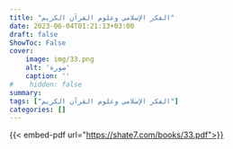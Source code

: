 ```yaml
---
title: "الفكر الإسلامي وعلوم القرآن الكريم"
date: 2023-06-04T01:21:13+03:00
draft: false
ShowToc: False
cover:
    image: img/33.png
    alt: 'صورة'
    caption: ''
#    hidden: false
summary: 
tags: ["الفكر الإسلامي وعلوم القرآن الكريم"]
categories: []
---
```

{{< embed-pdf url="https://shate7.com/books/33.pdf">}}


